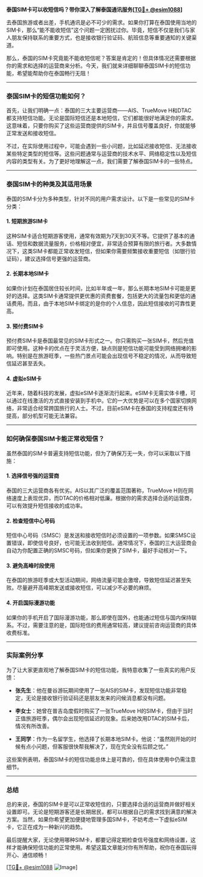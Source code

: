 **泰国SIM卡可以收短信吗？带你深入了解泰国通讯服务[[TG💪+ @esim1088](https://t.me/s/esim1088)]**

去泰国旅游或者出差，手机通讯是必不可少的需求。如果你打算在泰国使用当地的SIM卡，那么“能不能收短信”这个问题一定困扰过你。毕竟，短信不仅是我们与家人朋友保持联系的重要方式，也是接收银行验证码、航班信息等重要通知的关键渠道。

那么，泰国的SIM卡究竟能不能收短信呢？答案是肯定的！但具体情况还需要根据你的需求和选择的运营商来分析。今天，我们就来详细聊聊泰国SIM卡的短信功能，希望能帮助你在泰国畅行无阻！

---

### 泰国SIM卡的短信功能如何？

首先，让我们明确一点：泰国的三大主要运营商——AIS、TrueMove H和DTAC都支持短信功能。无论是国际短信还是本地短信，它们都能很好地满足你的需求。这意味着，只要你购买了这些运营商提供的SIM卡，并且信号覆盖良好，你就能够正常发送和接收短信。

不过，在实际使用过程中，可能会遇到一些小问题，比如延迟接收短信、无法接收某些特定类型的短信等。这些问题通常与运营商的技术水平、网络稳定性以及短信内容的类型有关。为了更好地理解这一点，我们需要了解泰国SIM卡的一些特点。

---

### 泰国SIM卡的种类及其适用场景

泰国的SIM卡分为多种类型，针对不同的用户需求设计。以下是一些常见的SIM卡分类：

#### 1. **短期旅游SIM卡**
这种SIM卡适合短期游客使用，通常有效期为7天到30天不等。它提供了基本的通话、短信和数据流量服务，价格相对便宜，非常适合预算有限的旅行者。大多数情况下，这类SIM卡都能正常收发短信，但如果你需要频繁接收重要短信（如银行验证码），建议选择信号更强的运营商。

#### 2. **长期本地SIM卡**
如果你计划在泰国居住较长时间，比如半年或一年，那么长期本地SIM卡可能是更好的选择。这类SIM卡通常提供更优惠的资费套餐，包括更大的流量包和更低的通话费用。而且，由于本地SIM卡绑定的是你的个人信息，因此短信接收的可靠性更高。

#### 3. **预付费SIM卡**
预付费SIM卡是泰国最常见的SIM卡形式之一。你只需购买一张SIM卡，然后充值即可使用。这种卡的优点在于灵活方便，缺点则是短信功能可能受到网络拥堵的影响。特别是在旅游旺季，一些热门景点可能会出现信号不稳定的情况，从而导致短信延迟甚至丢失。

#### 4. **虚拟eSIM卡**
近年来，随着科技的发展，虚拟eSIM卡逐渐流行起来。eSIM卡无需实体卡槽，可以通过在线激活的方式直接安装到手机中。它的一大优势是可以在多个国家切换网络，非常适合经常跨国旅行的人士。不过，目前eSIM卡在泰国的支持程度还有待提高，部分机型可能无法兼容。

---

### 如何确保泰国SIM卡能正常收短信？

虽然泰国的SIM卡普遍支持短信功能，但为了确保万无一失，你可以采取以下措施：

#### 1. **选择信号强的运营商**
泰国的三大运营商各有优劣。AIS以其广泛的覆盖范围著称，TrueMove H则在网络速度上表现优异，而DTAC的价格相对低廉。根据你的需求选择合适的运营商，可以有效提升短信接收的成功率。

#### 2. **检查短信中心号码**
短信中心号码（SMSC）是发送和接收短信时必须设置的一项参数。如果SMSC设置错误，即使信号良好，也可能无法收到短信。通常情况下，泰国的三大运营商会自动为你配置正确的SMSC号码，但如果你更换了SIM卡，最好手动核对一下。

#### 3. **避免高峰时段使用**
在泰国的旅游旺季或大型活动期间，网络流量可能会激增，导致短信延迟甚至失败。尽量避开高峰期发送或接收短信，可以减少不必要的麻烦。

#### 4. **开启国际漫游功能**
如果你的手机开启了国际漫游功能，那么即使在国外，也能通过短信与国内保持联系。不过，需要注意的是，国际短信的费用通常较高，建议提前咨询运营商的具体收费标准。

---

### 实际案例分享

为了让大家更直观地了解泰国SIM卡的短信功能，我特意收集了一些真实的用户反馈：

- **张先生**：他在曼谷游玩期间使用了一张AIS的SIM卡，发现短信功能非常稳定，无论是接收银行验证码还是朋友发来的问候消息都没有问题。
  
- **李女士**：她曾在普吉岛度假时购买了一张TrueMove H的SIM卡，但由于当时正值旅游旺季，偶尔会出现短信延迟的现象。后来她改用DTAC的SIM卡后，情况有所改善。

- **王同学**：作为一名留学生，他选择了长期本地SIM卡。他说：“虽然刚开始的时候有点小问题，但客服很快帮我解决了，现在完全没有后顾之忧。”

这些案例表明，泰国SIM卡的短信功能总体上是可靠的，但在具体使用中仍需注意细节。

---

### 总结

总的来说，泰国的SIM卡是可以正常收短信的，只要选择合适的运营商并做好相关设置即可。无论是短期游客还是长期居民，都可以根据自己的需求找到满意的解决方案。当然，如果你希望更加便捷地管理多国SIM卡，不妨考虑一下虚拟eSIM卡，它正在成为一种新兴的趋势。

最后提醒大家，无论使用哪种SIM卡，都要记得定期检查信号强度和网络设置，这样才能确保短信功能的正常使用。希望这篇文章能对你有所帮助，祝你在泰国玩得开心、通信顺畅！

[[TG💪+ @esim1088](https://t.me/s/esim1088) ![Image](https://i.postimg.cc/4NQfJmqS/Snipaste-2025-05-13-00-14-12.png)]